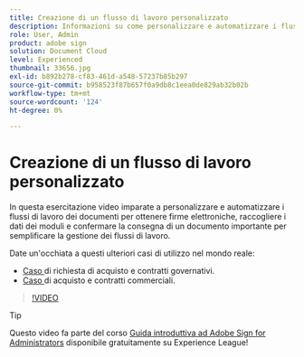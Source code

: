 ```yaml
---
title: Creazione di un flusso di lavoro personalizzato
description: Informazioni su come personalizzare e automatizzare i flussi di lavoro dei documenti per ottenere rapidamente le firme elettroniche e raccogliere i dati dei moduli
role: User, Admin
product: adobe sign
solution: Document Cloud
level: Experienced
thumbnail: 33656.jpg
exl-id: b892b278-cf83-461d-a548-57237b85b297
source-git-commit: b958523f87b657f0a9db8c1eea0de829ab32b02b
workflow-type: tm+mt
source-wordcount: '124'
ht-degree: 0%

---
```


# Creazione di un flusso di lavoro personalizzato

In questa esercitazione video imparate a personalizzare e automatizzare i flussi di lavoro dei documenti per ottenere firme elettroniche, raccogliere i dati dei moduli e confermare la consegna di un documento importante per semplificare la gestione dei flussi di lavoro.

Date un&#39;occhiata a questi ulteriori casi di utilizzo nel mondo reale:

* [Caso ](https://experienceleague.adobe.com/docs/document-cloud-learn/sign-learning-hub/expand/recipes/gov/usecasegovcontracts.html?lang=en) di richiesta di acquisto e contratti governativi.
* [Caso ](https://experienceleague.adobe.com/docs/document-cloud-learn/sign-learning-hub/expand/recipes/com/usecasecomcontracts.html?lang=en) di acquisto e contratti commerciali.

>[!VIDEO](https://video.tv.adobe.com/v/33656?hidetitle=true)

>[!TIP]
>
>Questo video fa parte del corso [Guida introduttiva ad Adobe Sign for Administrators](https://experienceleague.adobe.com/?recommended=Sign-A-1-2020.2) disponibile gratuitamente su Experience League!
